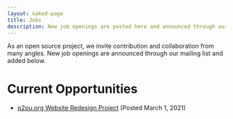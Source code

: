 ```yaml
---
layout: naked-page
title: Jobs
description: New job openings are posted here and announced through our mailing list.
---
```


As an open source project, we invite contribution and collaboration from many angles. New job openings are announced through our mailing list and added below.

# Current Opportunities

- [p2pu.org Website Redesign Project](./website-redesign/) (Posted March 1, 2021)
